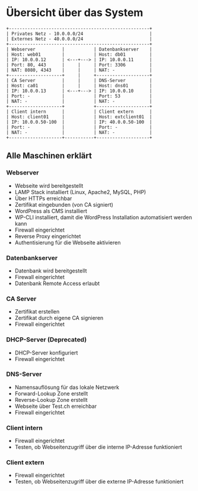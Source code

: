 # Übersicht über das System

```
+-----------------------------------------------------+
| Privates Netz - 10.0.0.0/24                         |
| Externes Netz - 40.0.0.0/24                         |
+-----------------------------------------------------+
| Webserver          |           | Datenbankserver    |
| Host: web01        |           | Host: db01         |
| IP: 10.0.0.12      | <---+---> | IP: 10.0.0.11      |
| Port: 80, 443      |     |     | Port: 3306         |
| NAT: 8080, 4343    |     |     | NAT: -             |
+--------------------+     |     +--------------------+
| CA Server          |     |     | DNS-Server         |
| Host: ca01         |     |     | Host: dns01        |
| IP: 10.0.0.13      | <---+---> | IP: 10.0.0.10      |
| Port: -            |           | Port: 53           |
| NAT: -             |           | NAT: -             |
+--------------------+           +--------------------+
| Client intern      |           | Client extern      |
| Host: client01     |           | Host: extclient01  |
| IP: 10.0.0.50-100  |           | IP: 40.0.0.50-100  |
| Port: -            |           | Port: -            |
| NAT: -             |           | NAT: -             |
+--------------------+-----------+--------------------+
```

## Alle Maschinen erklärt

### Webserver
- Webseite wird bereitgestellt
- LAMP Stack installiert (Linux, Apache2, MySQL, PHP)
- Über HTTPs erreichbar
- Zertifikat eingebunden (von CA signiert)
- WordPress als CMS installiert
- WP-CLI installiert, damit die WordPress Installation automatisiert werden kann
- Firewall eingerichtet
- Reverse Proxy eingerichtet
- Authentisierung für die Webseite aktivieren

### Datenbankserver
- Datenbank wird bereitgestellt
- Firewall eingerichtet
- Datenbank Remote Access erlaubt

### CA Server
- Zertifikat erstellen
- Zertifikat durch eigene CA signieren
- Firewall eingerichtet

### DHCP-Server (Deprecated)
- DHCP-Server konfiguriert
- Firewall eingerichtet

### DNS-Server
- Namensauflösung für das lokale Netzwerk
- Forward-Lookup Zone erstellt
- Reverse-Lookup Zone erstellt
- Webseite über Test.ch erreichbar
- Firewall eingerichtet

### Client intern
- Firewall eingerichtet
- Testen, ob Webseitenzugriff über die interne IP-Adresse funktioniert

### Client extern
- Firewall eingerichtet
- Testen, ob Webseitenzugriff über die externe IP-Adresse funktioniert